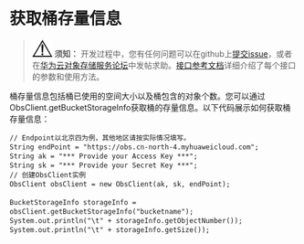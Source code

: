 # 获取桶存量信息<a name="obs_21_0409"></a>

>![](public_sys-resources/icon-notice.gif) **须知：** 
>开发过程中，您有任何问题可以在github上[提交issue](https://github.com/huaweicloud/huaweicloud-sdk-java-obs/issues)，或者在[华为云对象存储服务论坛](https://bbs.huaweicloud.com/forum/forum-620-1.html)中发帖求助。[接口参考文档](https://obssdk.obs.cn-north-1.myhuaweicloud.com/apidoc/cn/java/index.html)详细介绍了每个接口的参数和使用方法。

桶存量信息包括桶已使用的空间大小以及桶包含的对象个数。您可以通过ObsClient.getBucketStorageInfo获取桶的存量信息。以下代码展示如何获取桶存量信息：

```
// Endpoint以北京四为例，其他地区请按实际情况填写。
String endPoint = "https://obs.cn-north-4.myhuaweicloud.com";
String ak = "*** Provide your Access Key ***";
String sk = "*** Provide your Secret Key ***";
// 创建ObsClient实例
ObsClient obsClient = new ObsClient(ak, sk, endPoint);

BucketStorageInfo storageInfo = obsClient.getBucketStorageInfo("bucketname");
System.out.println("\t" + storageInfo.getObjectNumber());
System.out.println("\t" + storageInfo.getSize());
```

